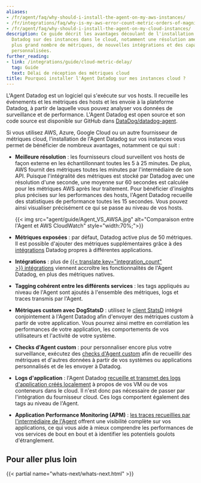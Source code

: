 ```yaml
---
aliases:
- /fr/agent/faq/why-should-i-install-the-agent-on-my-aws-instances/
- /fr/integrations/faq/why-is-my-aws-error-count-metric-orders-of-magnitude-lower-in-datadog-than-cloudwatch/
- /fr/agent/faq/why-should-i-install-the-agent-on-my-cloud-instances/
description: Ce guide décrit les avantages découlant de l'installation de l'Agent
  Datadog sur des instances dans le cloud, notamment une résolution améliorée, un
  plus grand nombre de métriques, de nouvelles intégrations et des capacités de surveillance
  personnalisées.
further_reading:
- link: /integrations/guide/cloud-metric-delay/
  tag: Guide
  text: Délai de réception des métriques cloud
title: Pourquoi installer l'Agent Datadog sur mes instances cloud ?
---
```


L'Agent Datadog est un logiciel qui s'exécute sur vos hosts. Il recueille les événements et les métriques des hosts et les envoie à la plateforme Datadog, à partir de laquelle vous pouvez analyser vos données de surveillance et de performance. L'Agent Datadog est open source et son code source est disponible sur GitHub dans [DataDog/datadog-agent][1].

Si vous utilisez AWS, Azure, Google Cloud ou un autre fournisseur de métriques cloud, l'installation de l'Agent Datadog sur vos instances vous permet de bénéficier de nombreux avantages, notamment ce qui suit :

* **Meilleure résolution** : les fournisseurs cloud surveillent vos hosts de façon externe en les échantillonnant toutes les 5 à 25 minutes. De plus, AWS fournit des métriques toutes les minutes par l'intermédiaire de son API. Puisque l'intégralité des métriques est stocké par Datadog avec une résolution d'une seconde, une moyenne sur 60 secondes est calculée pour les métriques AWS après leur traitement. Pour bénéficier d'insights plus précises sur les performances des hosts, l'Agent Datadog recueille des statistiques de performance toutes les 15 secondes. Vous pouvez ainsi visualiser précisément ce qui se passe au niveau de vos hosts.

  {{< img src="agent/guide/Agent_VS_AWSA.jpg" alt="Comparaison entre l'Agent et AWS CloudWatch" style="width:70%;">}}

* **Métriques exposées** : par défaut, Datadog active plus de 50 métriques. Il est possible d'ajouter des métriques supplémentaires grâce à des [intégrations][2] Datadog propres à différentes applications.

* **Intégrations** : plus de [{{< translate key="integration_count" >}} intégrations][2] viennent accroître les fonctionnalités de l'Agent Datadog, en plus des métriques natives.

* **Tagging cohérent entre les différents services** : les tags appliqués au niveau de l'Agent sont ajoutés à l'ensemble des métriques, logs et traces transmis par l'Agent.

* **Métriques custom avec DogStatsD** : utilisez le [client StatsD][4] intégré conjointement à l'Agent Datadog afin d'envoyer des métriques custom à partir de votre application. Vous pourrez ainsi mettre en corrélation les performances de votre application, les comportements de vos utilisateurs et l'activité de votre système.

* **Checks d'Agent custom** : pour personnaliser encore plus votre surveillance, exécutez des [checks d'Agent custom][5] afin de recueillir des métriques et d'autres données à partir de vos systèmes ou applications personnalisés et de les envoyer à Datadog.

* **Logs d'application** : l'Agent Datadog [recueille et transmet des logs d'application créés localement][6] à propos de vos VM ou de vos conteneurs dans le cloud. Il n'est donc pas nécessaire de passer par l'intégration du fournisseur cloud. Ces logs comportent également des tags au niveau de l'Agent.

* **Application Performance Monitoring (APM)** : [les traces recueillies par l'intermédiaire de l'Agent][4] offrent une visibilité complète sur vos applications, ce qui vous aide à mieux comprendre les performances de vos services de bout en bout et à identifier les potentiels goulots d'étranglement.

## Pour aller plus loin

{{< partial name="whats-next/whats-next.html" >}}

[1]: https://github.com/DataDog/datadog-agent
[2]: https://docs.datadoghq.com/fr/integrations/
[3]: https://docs.datadoghq.com/fr/developers/dogstatsd/?tab=hostagent
[4]: https://docs.datadoghq.com/fr/tracing/
[5]: https://docs.datadoghq.com/fr/developers/custom_checks/
[6]: https://docs.datadoghq.com/fr/agent/logs/?tab=tailfiles